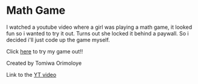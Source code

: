 # Math Game

I watched a youtube video where a girl was playing a math game, it looked fun so i wanted to try it out. Turns out she locked it behind a paywall.
So i decided i'll just code up the game myself.

Click [here](https://tomiwaorimoloye.github.io/math-game) to try my game out!!

Created by Tomiwa Orimoloye

Link to the [YT video](https://youtu.be/xvOkXXprG2g?si=gaApbkzhB-ZLiZBn)
